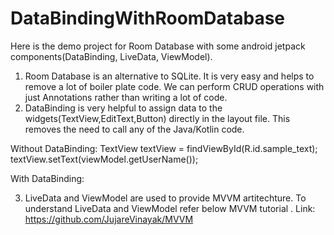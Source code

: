 # DataBindingWithRoomDatabase

Here is the demo project for Room Database with some android jetpack components(DataBinding, LiveData, ViewModel).

1. Room Database is an alternative to SQLite. It is very easy and helps to remove a lot of boiler plate code. We can perform CRUD operations with just Annotations rather than writing a lot of code.
2. DataBinding is very helpful to assign data to the widgets(TextView,EditText,Button) directly in the layout file. This removes the need to call any of the Java/Kotlin code.

Without DataBinding:
TextView textView = findViewById(R.id.sample_text);
textView.setText(viewModel.getUserName());

With DataBinding:
<TextView
    android:text="@{viewmodel.userName}" />
    
3. LiveData and ViewModel are used to provide MVVM artitechture. To understand LiveData and ViewModel refer below MVVM tutorial .
Link: https://github.com/JujareVinayak/MVVM

